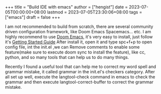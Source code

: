 +++
title = "Build IDE with emacs"
author = ["hengist"]
date = 2023-07-05T00:00:00+08:00
lastmod = 2023-07-05T23:30:06+08:00
tags = ["emacs"]
draft = false
+++

I am not recommended to build from scratch, there are several community driven configuration framework, like Doom Emacs Spacemacs... etc. I am highly recommend to use [Doom Emacs](https://github.com/doomemacs/doomemacs), it's very easy to install, just follow it's [Getting Started Guide](https://github.com/doomemacs/doomemacs/blob/master/docs/getting_started.org)
After install it, open it and type spc+f+p to open config file, int the init.el ,we can Remove comments to enable some feature(make sure to execute doom sync to install the feature), like cc, python, and so many tools that can help us to do many things.

Recently I found a useful tool that can help me to correct my word spell and grammar mistake, it called grammar in the init.el's checkers category. After all set up well, execute the langtool-check command in emacs to check the grammar and then execute langtool-correct-buffer to correct the grammar mistake.
